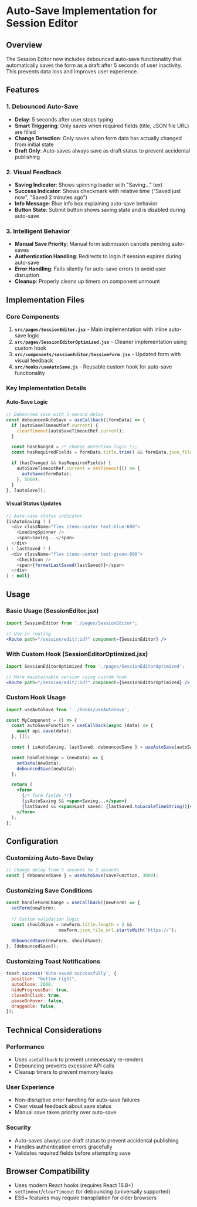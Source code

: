 # Auto-Save Implementation for Session Editor

## Overview

The Session Editor now includes debounced auto-save functionality that automatically saves the form as a draft after 5 seconds of user inactivity. This prevents data loss and improves user experience.

## Features

### 1. Debounced Auto-Save
- **Delay**: 5 seconds after user stops typing
- **Smart Triggering**: Only saves when required fields (title, JSON file URL) are filled
- **Change Detection**: Only saves when form data has actually changed from initial state
- **Draft Only**: Auto-saves always save as draft status to prevent accidental publishing

### 2. Visual Feedback
- **Saving Indicator**: Shows spinning loader with "Saving..." text
- **Success Indicator**: Shows checkmark with relative time ("Saved just now", "Saved 2 minutes ago")
- **Info Message**: Blue info box explaining auto-save behavior
- **Button State**: Submit button shows saving state and is disabled during auto-save

### 3. Intelligent Behavior
- **Manual Save Priority**: Manual form submission cancels pending auto-saves
- **Authentication Handling**: Redirects to login if session expires during auto-save
- **Error Handling**: Fails silently for auto-save errors to avoid user disruption
- **Cleanup**: Properly cleans up timers on component unmount

## Implementation Files

### Core Components

1. **`src/pages/SessionEditor.jsx`** - Main implementation with inline auto-save logic
2. **`src/pages/SessionEditorOptimized.jsx`** - Cleaner implementation using custom hook
3. **`src/components/sessionEditor/SessionForm.jsx`** - Updated form with visual feedback
4. **`src/hooks/useAutoSave.js`** - Reusable custom hook for auto-save functionality

### Key Implementation Details

#### Auto-Save Logic
```javascript
// Debounced save with 5-second delay
const debouncedAutoSave = useCallback((formData) => {
  if (autoSaveTimeoutRef.current) {
    clearTimeout(autoSaveTimeoutRef.current);
  }

  const hasChanged = /* change detection logic */;
  const hasRequiredFields = formData.title.trim() && formData.json_file_url.trim();

  if (hasChanged && hasRequiredFields) {
    autoSaveTimeoutRef.current = setTimeout(() => {
      autoSave(formData);
    }, 5000);
  }
}, [autoSave]);
```

#### Visual Status Updates
```javascript
// Auto-save status indicator
{isAutoSaving ? (
  <div className="flex items-center text-blue-600">
    <LoadingSpinner />
    <span>Saving...</span>
  </div>
) : lastSaved ? (
  <div className="flex items-center text-green-600">
    <CheckIcon />
    <span>{formatLastSaved(lastSaved)}</span>
  </div>
) : null}
```

## Usage

### Basic Usage (SessionEditor.jsx)
```jsx
import SessionEditor from './pages/SessionEditor';

// Use in routing
<Route path="/session/edit/:id?" component={SessionEditor} />
```

### With Custom Hook (SessionEditorOptimized.jsx)
```jsx
import SessionEditorOptimized from './pages/SessionEditorOptimized';

// More maintainable version using custom hook
<Route path="/session/edit/:id?" component={SessionEditorOptimized} />
```

### Custom Hook Usage
```jsx
import useAutoSave from '../hooks/useAutoSave';

const MyComponent = () => {
  const autoSaveFunction = useCallback(async (data) => {
    await api.save(data);
  }, []);

  const { isAutoSaving, lastSaved, debouncedSave } = useAutoSave(autoSaveFunction, 5000);

  const handleChange = (newData) => {
    setData(newData);
    debouncedSave(newData);
  };

  return (
    <form>
      {/* form fields */}
      {isAutoSaving && <span>Saving...</span>}
      {lastSaved && <span>Last saved: {lastSaved.toLocaleTimeString()}</span>}
    </form>
  );
};
```

## Configuration

### Customizing Auto-Save Delay
```javascript
// Change delay from 5 seconds to 3 seconds
const { debouncedSave } = useAutoSave(saveFunction, 3000);
```

### Customizing Save Conditions
```javascript
const handleFormChange = useCallback((newForm) => {
  setForm(newForm);
  
  // Custom validation logic
  const shouldSave = newForm.title.length > 3 && 
                    newForm.json_file_url.startsWith('https://');
  
  debouncedSave(newForm, shouldSave);
}, [debouncedSave]);
```

### Customizing Toast Notifications
```javascript
toast.success('Auto-saved successfully', { 
  position: "bottom-right",
  autoClose: 2000,
  hideProgressBar: true,
  closeOnClick: true,
  pauseOnHover: false,
  draggable: false,
});
```

## Technical Considerations

### Performance
- Uses `useCallback` to prevent unnecessary re-renders
- Debouncing prevents excessive API calls
- Cleanup timers to prevent memory leaks

### User Experience
- Non-disruptive error handling for auto-save failures
- Clear visual feedback about save status
- Manual save takes priority over auto-save

### Security
- Auto-saves always use draft status to prevent accidental publishing
- Handles authentication errors gracefully
- Validates required fields before attempting save

## Browser Compatibility
- Uses modern React hooks (requires React 16.8+)
- `setTimeout`/`clearTimeout` for debouncing (universally supported)
- ES6+ features may require transpilation for older browsers